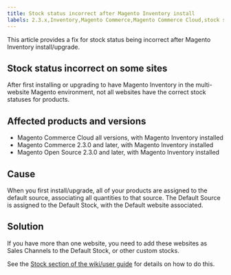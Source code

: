 ```yaml
---
title: Stock status incorrect after Magento Inventory install
labels: 2.3.x,Inventory,Magento Commerce,Magento Commerce Cloud,stock status,troubleshooting
---
```


This article provides a fix for stock status being incorrect after Magento Inventory install/upgrade.

## Stock status incorrect on some sites

After first installing or upgrading to have Magento Inventory in the multi-website Magento environment, not all websites have the correct stock statuses for products.

## Affected products and versions

* Magento Commerce Cloud all versions,  with Magento Inventory installed
* Magento Commerce 2.3.0 and later, with Magento Inventory installed
* Magento Open Source 2.3.0 and later,  with Magento Inventory installed

## Cause

When you first install/upgrade, all of your products are assigned to the default source, associating all quantities to that source. The Default Source is assigned to the Default Stock, with the Default website associated.

## Solution

If you have more than one website, you need to add these websites as Sales Channels to the Default Stock, or other custom stocks.

See the [Stock section of the wiki/user guide](https://docs.magento.com/m2/ce/user_guide/catalog/inventory-stock.html) for details on how to do this.

